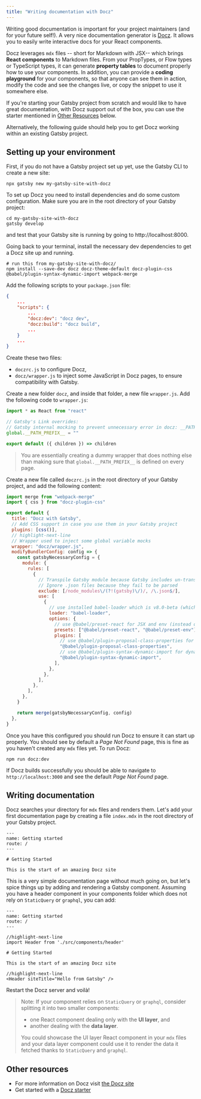```yaml
---
title: "Writing documentation with Docz"
---
```


Writing good documentation is important for your project maintainers (and for your future self!). A very nice documentation generator is [Docz](https://www.docz.site). It allows you to easily write interactive docs for your React components.

Docz leverages `mdx` files -- short for Markdown with JSX-- which brings **React components** to Markdown files. From your PropTypes, or Flow types or TypeScript types, it can generate **property tables** to document properly how to use your components. In addition, you can provide a **coding playground** for your components, so that anyone can see them in action, modify the code and see the changes live, or copy the snippet to use it somewhere else.

If you're starting your Gatsby project from scratch and would like to have great documentation, with Docz support out of the box, you can use the starter mentioned in [Other Resources](#other-resources) below.

Alternatively, the following guide should help you to get Docz working within an existing Gatsby project.

## Setting up your environment

First, if you do not have a Gatsby project set up yet, use the Gatsby CLI to create a new site:

```shell
npx gatsby new my-gatsby-site-with-docz
```

To set up Docz you need to install dependencies and do some custom configuration. Make sure you are in the root directory of your Gatsby project:

```shell
cd my-gatsby-site-with-docz
gatsby develop
```

and test that your Gatsby site is running by going to http://localhost:8000.

Going back to your terminal, install the necessary dev dependencies to get a Docz site up and running.

```shell
# run this from my-gatsby-site-with-docz/
npm install --save-dev docz docz-theme-default docz-plugin-css @babel/plugin-syntax-dynamic-import webpack-merge
```

Add the following scripts to your `package.json` file:

```json:title=package.json
{
    ...
    "scripts": {
        ...
        "docz:dev": "docz dev",
        "docz:build": "docz build",
        ...
    }
    ...
}
```

Create these two files:

- `doczrc.js` to configure Docz,
- `docz/wrapper.js` to inject some JavaScript in Docz pages, to ensure compatibility with Gatsby.

Create a new folder `docz`, and inside that folder, a new file `wrapper.js`. Add the following code to `wrapper.js`:

```js:title=docz/wrapper.js
import * as React from "react"

// Gatsby's Link overrides:
// Gatsby internal mocking to prevent unnecessary error in docz: __PATH_PREFIX__ is not defined
global.__PATH_PREFIX__ = ""

export default ({ children }) => children
```

> You are essentially creating a dummy wrapper that does nothing else than making sure that `global.__PATH_PREFIX__` is defined on every page.

Create a new file called `doczrc.js` in the root directory of your Gatsby project, and add the following content:

```js:title=doczrc.js
import merge from "webpack-merge"
import { css } from "docz-plugin-css"

export default {
  title: "Docz with Gatsby",
  // Add CSS support in case you use them in your Gatsby project
  plugins: [css()],
  // highlight-next-line
  // Wrapper used to inject some global variable mocks
  wrapper: "docz/wrapper.js",
  modifyBundlerConfig: config => {
    const gatsbyNecessaryConfig = {
      module: {
        rules: [
          {
            // Transpile Gatsby module because Gatsby includes un-transpiled ES6 code.
            // Ignore .json files because they fail to be parsed
            exclude: [/node_modules\/(?!(gatsby)\/)/, /\.json$/],
            use: [
              {
                // use installed babel-loader which is v8.0-beta (which is meant to work with @babel/core@7)
                loader: "babel-loader",
                options: {
                  // use @babel/preset-react for JSX and env (instead of staged presets)
                  presets: ["@babel/preset-react", "@babel/preset-env"],
                  plugins: [
                    // use @babel/plugin-proposal-class-properties for class arrow functions
                    "@babel/plugin-proposal-class-properties",
                    // use @babel/plugin-syntax-dynamic-import for dynamic import support
                    "@babel/plugin-syntax-dynamic-import",
                  ],
                },
              },
            ],
          },
        ],
      },
    }

    return merge(gatsbyNecessaryConfig, config)
  },
}
```

Once you have this configured you should run Docz to ensure it can start up properly. You should see by default a _Page Not Found_ page, this is fine as you haven't created any `mdx` files yet. To run Docz:

```shell
npm run docz:dev
```

If Docz builds successfully you should be able to navigate to `http://localhost:3000` and see the default _Page Not Found_ page.

## Writing documentation

Docz searches your directory for `mdx` files and renders them. Let's add your first documentation page by creating a file `index.mdx` in the root directory of your Gatsby project.

```mdx:title=index.mdx
---
name: Getting started
route: /
---

# Getting Started

This is the start of an amazing Docz site
```

This is a very simple documentation page without much going on, but let's spice things up by adding and rendering a Gatsby component. Assuming you have a header component in your components folder which does not rely on `StaticQuery` or `graphql`, you can add:

```mdx:title=index.mdx
---
name: Getting started
route: /
---

//highlight-next-line
import Header from './src/components/header'

# Getting Started

This is the start of an amazing Docz site

//highlight-next-line
<Header siteTitle="Hello from Gatsby" />
```

Restart the Docz server and voilà!

> Note: If your component relies on `StaticQuery` or `graphql`, consider splitting it into two smaller components:
>
> - one React component dealing only with the **UI layer**, and
> - another dealing with the **data layer**.
>
> You could showcase the UI layer React component in your `mdx` files and your data layer component could use it to render the data it fetched thanks to `StaticQuery` and `graphql`.

## Other resources

- For more information on Docz visit [the Docz site](https://docz.site/)
- Get started with a [Docz starter](https://github.com/RobinCsl/gatsby-starter-docz)
